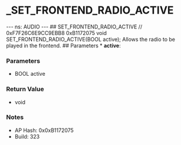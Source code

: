 # _SET_FRONTEND_RADIO_ACTIVE

--- ns: AUDIO --- ## SET_FRONTEND_RADIO_ACTIVE  // 0xF7F26C6E9CC9EBB8 0xB1172075 void SET_FRONTEND_RADIO_ACTIVE(BOOL active);  Allows the radio to be played in the frontend.  ## Parameters * **active**:

### Parameters
* BOOL active

### Return Value
* void

### Notes
* AP Hash: 0x0xB1172075
* Build: 323

